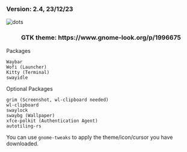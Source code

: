 ### Version: 2.4, 23/12/23
![dots](https://raw.githubusercontent.com/XandrCopyrighted/XandrCopyrighted/main/pictures%20for%20repos%2C%20i%20guess/dots.jpg)
<h3 align="center">GTK theme: https://www.gnome-look.org/p/1996675</h3>

Packages

    Waybar
    Wofi (Launcher)
    Kitty (Terminal)
    swayidle

Optional Packages

    grim (Screenshot, wl-clipboard needed)
    wl-clipboard
    swaylock
    swaybg (Wallpaper)
    xfce-polkit (Authentication Agent)
    autotiling-rs

You can use `gnome-tweaks` to apply the theme/icon/cursor you have downloaded.
